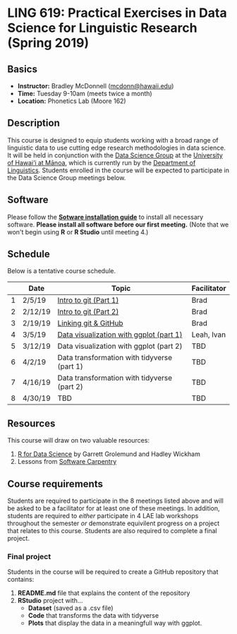 
# LING 619: Practical Exercises in Data Science for Linguistic Research (Spring 2019)


## Basics
* **Instructor:** Bradley McDonnell (mcdonn@hawaii.edu)
* **Time:** Tuesday 9-10am (meets twice a month)
* **Location:** Phonetics Lab (Moore 162) 

## Description
This course is designed to equip students working with a broad range of linguistic data to use cutting edge research methodologies in data science. It will be held in conjunction with the [Data Science Group](https://github.com/uhm-dsg) at the [University of Hawai‘i at Mānoa](https://manoa.hawaii.edu/), which is currently run by the [Department of Linguistics](http://ling.hawaii.edu/). Students enrolled in the course will be expected to participate in the Data Science Group meetings below.  

## Software
Please follow the [**Sotware installation guide**](installation.md) to install all necessary software. **Please install all software before our first meeting.** (Note that we won't begin using **R** or **R Studio** until meeting 4.) 

## Schedule
Below is a tentative course schedule. 

|   | **Date** | **Topic**                                         | **Facilitator** |
|---|----------|---------------------------------------------------|-----------------|
| 1 | 2/5/19   | [Intro to git (Part 1)](intro_to_git_p1.md)       | Brad            |
| 2 | 2/12/19  | [Intro to git (Part 2)](intro_to_git_p2.md)       | Brad            | 
| 3 | 2/19/19  | [Linking git & GitHub](linking_git_and_github.md) | Brad            |
| 4 | 3/5/19   | [Data visualization with ggplot (part 1)](https://github.com/ipbondoc/619-Data-visualization-Part1)                                               | Leah, Ivan      |
| 5 | 3/12/19  | Data visualization with ggplot (part 2)           | TBD             |
| 6 | 4/2/19   | Data transformation with tidyverse (part 1)       | TBD             |
| 7 | 4/16/19  | Data transformation with tidyverse (part 2)       | TBD             |
| 8 | 4/30/19  | TBD                                               | TBD             |

## Resources
This course will draw on two valuable resources: 

1. [R for Data Science](https://r4ds.had.co.nz/) by Garrett Grolemund and Hadley Wickham
2. Lessons from [Software Carpentry](https://software-carpentry.org/lessons/)

## Course requirements
Students are required to participate in the 8 meetings listed above and will be asked to be a facilitator for at least one of these meetings. In addition, students are required to *either* participate in 4 LAE lab workshops throughout the semester *or* demonstrate equivilent  progress on a project that relates to this course. Students are also required to complete a final project.

### Final project
Students in the course will be required to create a GitHub repository that contains: 

1. **README.md** file that explains the content of the repository 
1. **RStudio** project with... 
    * **Dataset** (saved as a .csv file)
    * **Code** that transforms the data with tidyverse
    * **Plots** that display the data in a meaningfull way with ggplot.